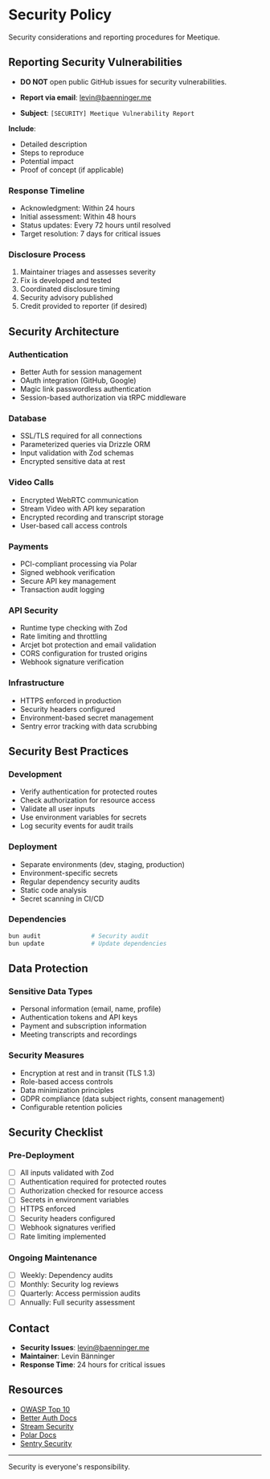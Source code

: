 # Security Policy

Security considerations and reporting procedures for Meetique.

## Reporting Security Vulnerabilities

- **DO NOT** open public GitHub issues for security vulnerabilities.

- **Report via email**: [levin@baenninger.me](mailto:levin@baenninger.me)

- **Subject**: `[SECURITY] Meetique Vulnerability Report`

**Include**:

- Detailed description
- Steps to reproduce
- Potential impact
- Proof of concept (if applicable)

### Response Timeline

- Acknowledgment: Within 24 hours
- Initial assessment: Within 48 hours
- Status updates: Every 72 hours until resolved
- Target resolution: 7 days for critical issues

### Disclosure Process

1. Maintainer triages and assesses severity
2. Fix is developed and tested
3. Coordinated disclosure timing
4. Security advisory published
5. Credit provided to reporter (if desired)

## Security Architecture

### Authentication

- Better Auth for session management
- OAuth integration (GitHub, Google)
- Magic link passwordless authentication
- Session-based authorization via tRPC middleware

### Database

- SSL/TLS required for all connections
- Parameterized queries via Drizzle ORM
- Input validation with Zod schemas
- Encrypted sensitive data at rest

### Video Calls

- Encrypted WebRTC communication
- Stream Video with API key separation
- Encrypted recording and transcript storage
- User-based call access controls

### Payments

- PCI-compliant processing via Polar
- Signed webhook verification
- Secure API key management
- Transaction audit logging

### API Security

- Runtime type checking with Zod
- Rate limiting and throttling
- Arcjet bot protection and email validation
- CORS configuration for trusted origins
- Webhook signature verification

### Infrastructure

- HTTPS enforced in production
- Security headers configured
- Environment-based secret management
- Sentry error tracking with data scrubbing

## Security Best Practices

### Development

- Verify authentication for protected routes
- Check authorization for resource access
- Validate all user inputs
- Use environment variables for secrets
- Log security events for audit trails

### Deployment

- Separate environments (dev, staging, production)
- Environment-specific secrets
- Regular dependency security audits
- Static code analysis
- Secret scanning in CI/CD

### Dependencies

```bash
bun audit              # Security audit
bun update             # Update dependencies
```

## Data Protection

### Sensitive Data Types

- Personal information (email, name, profile)
- Authentication tokens and API keys
- Payment and subscription information
- Meeting transcripts and recordings

### Security Measures

- Encryption at rest and in transit (TLS 1.3)
- Role-based access controls
- Data minimization principles
- GDPR compliance (data subject rights, consent management)
- Configurable retention policies

## Security Checklist

### Pre-Deployment

- [ ] All inputs validated with Zod
- [ ] Authentication required for protected routes
- [ ] Authorization checked for resource access
- [ ] Secrets in environment variables
- [ ] HTTPS enforced
- [ ] Security headers configured
- [ ] Webhook signatures verified
- [ ] Rate limiting implemented

### Ongoing Maintenance

- [ ] Weekly: Dependency audits
- [ ] Monthly: Security log reviews
- [ ] Quarterly: Access permission audits
- [ ] Annually: Full security assessment

## Contact

- **Security Issues**: [levin@baenninger.me](mailto:levin@baenninger.me)
- **Maintainer**: Levin Bänninger
- **Response Time**: 24 hours for critical issues

## Resources

- [OWASP Top 10](https://owasp.org/www-project-top-ten/)
- [Better Auth Docs](https://better-auth.com/docs)
- [Stream Security](https://getstream.io/security/)
- [Polar Docs](https://docs.polar.sh/)
- [Sentry Security](https://docs.sentry.io/)

---

Security is everyone's responsibility.
